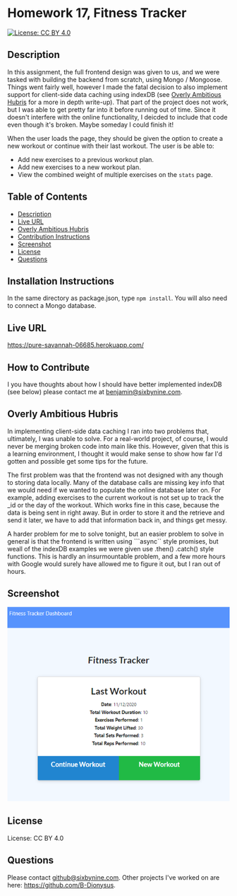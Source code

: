 # Homework 17, Fitness Tracker
[![License: CC BY 4.0](https://img.shields.io/badge/License-CC%20BY%204.0-lightgrey.svg)](https://creativecommons.org/licenses/by/4.0/)
## Description
In this assignment, the full frontend design was given to us, and we were tasked with building the backend from scratch, using Mongo / Mongoose. Things went fairly well, however I made the fatal decision to also implement support for client-side data caching using indexDB (see [Overly Ambitious Hubris](#Overly%20Ambitious%20Hubris) for a more in depth write-up). That part of the project does not work, but I was able to get pretty far into it before running out of time. Since it doesn't interfere with the online functionality, I deicded to include that code even though it's broken. Maybe someday I could finish it!

When the user loads the page, they should be given the option to create a new workout or continue with their last workout.
The user is be able to:
  * Add new exercises to a previous workout plan.
  * Add new exercises to a new workout plan.
  * View the combined weight of multiple exercises on the `stats` page.

## Table of Contents
* [Description](#description)
* [Live URL](#Live%20URL)
* [Overly Ambitious Hubris](#Overly%20Ambitious%20Hubris)
* [Contribution Instructions](#How%20to%20Contribute)
* [Screenshot](#Screenshot)
* [License](#License)
* [Questions](#Questions)
## Installation Instructions
In the same directory as package.json, type ```npm install```. You will also need to connect a Mongo database.
## Live URL
https://pure-savannah-06685.herokuapp.com/
## How to Contribute
I you have thoughts about how I should have better implemented indexDB (see below) please contact me at benjamin@sixbynine.com.
## Overly Ambitious Hubris
In implementing client-side data caching I ran into two problems that, ultimately, I was unable to solve. For a real-world project, of course, I would never be merging broken code into main like this. However, given that this is a learning environment, I thought it would make sense to show how far I'd gotten and possible get some tips for the future.

The first problem was that the frontend was not designed with any though to storing data locally. Many of the database calls are missing key info that we would need if we wanted to populate the online database later on. For example, adding exercises to the current workout is not set up to track the _id or the day of the workout. Which works fine in this case, because the data is being sent in right away. But in order to store it and the retrieve and send it later, we have to add that information back in, and things get messy.

A harder problem for me to solve tonight, but an easier problem to solve in general is that the frontend is written using ```async`` style promises, but weall of the indexDB examples we were given use .then() .catch() style functions. This is hardly an insurmountable problem, and a few more hours with Google would surely have allowed me to figure it out, but I ran out of hours.
## Screenshot
![screnshot](./public/screenshot.png)
## License
License: CC BY 4.0
## Questions
Please contact github@sixbynine.com.
Other projects I've worked on are here: https://github.com/B-Dionysus.